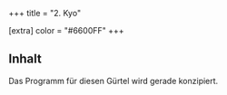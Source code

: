 +++
title = "2. Kyo"

[extra]
color = "#6600FF"
+++

## Inhalt

Das Programm für diesen Gürtel wird gerade konzipiert. 
